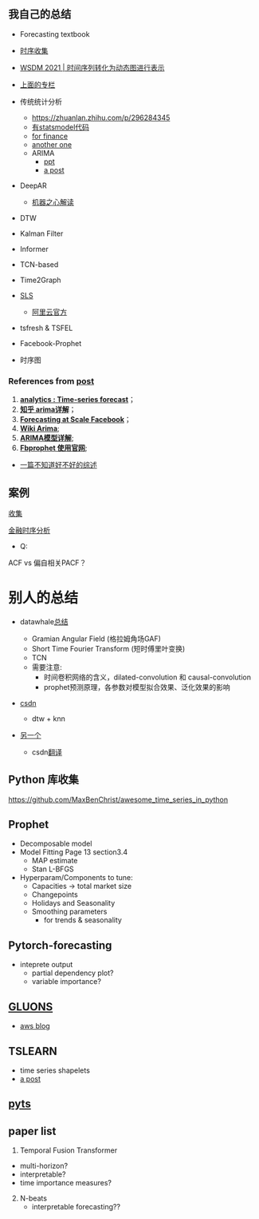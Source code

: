 ## 我自己的总结

- Forecasting textbook

- [时序收集](https://github.com/youngdou/awesome-time-series-analysis)



- [WSDM 2021 | 时间序列转化为动态图进行表示](https://zhuanlan.zhihu.com/p/357324652)
- [上面的专栏](https://www.zhihu.com/column/c_1311621896840736768)
- 传统统计分析
  - https://zhuanlan.zhihu.com/p/296284345
  - [有statsmodel代码](https://zhuanlan.zhihu.com/p/77063373)
  - [for finance](https://zhuanlan.zhihu.com/p/36123737)
  - [another one](https://zhuanlan.zhihu.com/p/33775830)
  - ARIMA
    - [ppt](https://zhuanlan.zhihu.com/p/32584136)
    - [a post](https://zhuanlan.zhihu.com/p/145876917)
- DeepAR
  - [机器之心解读](https://baijiahao.baidu.com/s?id=1669194920959781050&wfr=spider&for=pc)
- DTW
- Kalman Filter
- Informer
- TCN-based

- Time2Graph
- [SLS](https://www.zhihu.com/zvideo/1313476410884235264)
  - [阿里云官方](https://help.aliyun.com/document_detail/172129.html?spm=a2c4g.11186623.6.1128.23d0659d0vQCXO)
- tsfresh & TSFEL
- Facebook-Prophet

- 时序图

### References from [post](https://zhuanlan.zhihu.com/p/264584565)

1. **[analytics : Time-series forecast](https://link.zhihu.com/?target=https%3A//www.analyticsvidhya.com/blog/2018/02/time-series-forecasting-methods/)**；
2. **[知乎 arima详解](https://zhuanlan.zhihu.com/p/49746642)**；
3. **[Forecasting at Scale Facebook](https://link.zhihu.com/?target=https%3A//peerj.com/preprints/3190.pdf)**；
4. **[Wiki Arima](https://link.zhihu.com/?target=https%3A//zh.wikipedia.org/zh-cn/ARIMA%E6%A8%A1%E5%9E%8B)**;
5. **[ARIMA模型详解](https://link.zhihu.com/?target=https%3A//danzhuibing.github.io/ml_arima_basic.html)**;
6. **[Fbprophet 使用官网](https://link.zhihu.com/?target=https%3A//facebook.github.io/prophet/docs/installation.html%23python)**;



- [一篇不知道好不好的综述](https://zhuanlan.zhihu.com/p/385138525)



## 案例

[收集](https://zhuanlan.zhihu.com/p/85109460)

[金融时序分析](https://zhuanlan.zhihu.com/p/38320827)



- Q:

ACF vs 偏自相关PACF？





# 别人的总结



- datawhale[总结](https://blog.csdn.net/Datawhale/article/details/114683753?utm_medium=distribute.pc_relevant.none-task-blog-2~default~baidujs_title~default-1.control&spm=1001.2101.3001.4242)
  - Gramian Angular Field (格拉姆角场GAF)
  - Short Time Fourier Transform (短时傅里叶变换)
  - TCN
  - 需要注意:
    - 时间卷积网络的含义，dilated-convolution 和 causal-convolution
    - prophet预测原理，各参数对模型拟合效果、泛化效果的影响



- [csdn](https://blog.csdn.net/qq_34919792/article/details/104262255)
  - dtw + knn
- [另一个](https://towardsdatascience.com/a-brief-introduction-to-time-series-classification-algorithms-7b4284d31b97)
  - csdn[翻译](https://blog.csdn.net/weixin_26716079/article/details/108971614?utm_medium=distribute.pc_relevant_t0.none-task-blog-2%7Edefault%7EBlogCommendFromMachineLearnPai2%7Edefault-1.control&depth_1-utm_source=distribute.pc_relevant_t0.none-task-blog-2%7Edefault%7EBlogCommendFromMachineLearnPai2%7Edefault-1.control)

## Python 库收集

https://github.com/MaxBenChrist/awesome_time_series_in_python

## Prophet

- Decomposable model
- Model Fitting Page 13 section3.4
  - MAP estimate 
  - Stan L-BFGS
- Hyperparam/Components to tune:
  - Capacities -> total market size
  - Changepoints
  - Holidays and Seasonality
  - Smoothing parameters 
    - for trends & seasonality





## Pytorch-forecasting

- inteprete output
  - partial dependency plot?
  - variable importance?



## [GLUONS](https://ts.gluon.ai)

- [aws blog](https://aws.amazon.com/cn/blogs/china/gluon-time-series-open-source-time-series-modeling-toolkit/?nc1=b_rp)

## TSLEARN

- time series shapelets
- [a post](https://zhuanlan.zhihu.com/p/358648965)



## [pyts](https://pyts.readthedocs.io/en/stable/)



## paper list

1. Temporal Fusion Transformer

- multi-horizon?
- interpretable?
- time importance measures?

2. N-beats
   - interpretable forecasting??

